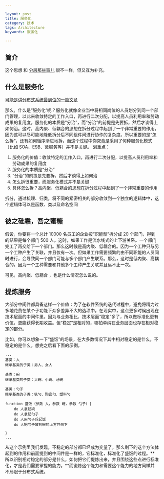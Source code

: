 ```yaml
---

layout: post
title: 服务化
category: 技术
tags: Architecture
keywords: 服务化

---
```


## 简介

这个思想 和 [分层那些事儿](http://qiankunli.github.io/2017/03/16/layer.html) 很不一样，但又互为补充。

## 什么是服务化

[可能是讲分布式系统最到位的一篇文章](http://www.10tiao.com/html/46/201811/2651011019/1.html)

那么，什么是“服务化”呢？服务化就像企业当中将相同岗位的人员划分到同一个部门管理，以此来收敛特定的工作入口，再进行二次分配，以提高人员利用率和劳动成果的复用度。服务化的本质是“分治”，而“分治”的前提是先要拆，然后才谈得上如何治。这时，高内聚、低耦合的思想在拆分过程中起到了一个非常重要的作用，因为这可以尽可能地降低拆分后不同组件间进行协作的复杂度。所以重要的是“怎么拆“，还有如何循序渐进地拆，而这个过程中你究竟是采用了何种服务化模式（比如 SOA、ESB、微服务等）并不是关键。 划重点：

1. 服务化的价值：收敛特定的工作入口，再进行二次分配，以提高人员利用率和劳动成果的复用度
2. 服务化的本质是“分治”
3. “分治”的前提是先要拆，然后才谈得上如何治
4. 怎么拆很重要，而服务化模式并不是关键
5. 具体怎么拆？高内聚、低耦合的思想在拆分过程中起到了一个非常重要的作用


拆分，通过梳理、归类，将不同的紧密相关的部分收敛到一个独立的逻辑体中，这个逻辑体可以是函数、类以及命名空间

## 彼之砒霜，吾之蜜糖

假设，你要将一个总计 10000 名员工的企业按“职能型”拆分成 20 个部门，得到的结果是每个部门 500 人。这时，如果工作是流水线式的上下游关系。一个部门完工了再交给下一个部门。那么这时候是高内聚、低耦合的。因为一个工种只与另一个工种产生了关联，并且仅有一次。但如果工作需要频繁的由不同职能的人员同时进行，会导致同一个部门可能与多个部门产生联系。那么，这时是低内聚、高耦合的。因为一个工种需要和其他多个工种产生关联并且远不止一次。

可见，高内聚、低耦合 ，也是什么情况怎么说的。

## 提炼服务

大部分中间件都具备这样一个价值：为了在软件系统的迭代过程中，避免将精力过多地花费在某个子功能下众多差异不大的选项中。在现实中，这点更多时候出现在技术层面的中间件里。因为与业务相比，技术层面“稳定”多了，所以做标准化更有价值，更能获得长期收益。但“稳定”是相对的，哪怕单纯在业务层面也存在相对稳定的部分。

比如，你可以想象一下“盛饭”的场景，在大多数情况下其中相对稳定的是什么，不稳定的是什么。想完之后看下面的示例。

	...
	基类：人 
	继承基类的子类：男人、女人
	
	基类：碗 
	继承基类的子类：大碗、小碗、汤碗
	
	基类：勺子 
	继承基类的子类：铁勺、陶瓷勺、塑料勺
	
	function 盛饭（参数 人，参数 碗，参数 勺子）{
	    do 人拿起碗
	    do 人拿起勺子
	    do 人用勺子舀起饭
	    do 人把勺子放到碗的上方并倒下
	
	} 
	...

从这个示例里我们发现，不稳定的部分都已经成为变量了，那么剩下的这个方法体起到的作用和前面提到的中间件是一样的，它标准化，标准化了盛饭的过程。**所以识别相对稳定的部分是什么，如何把它们提炼出来，并且围绕这些点进行标准化，才是我们需要掌握的能力。**而锻炼这个能力和需要这个能力的地方同样并不局限于分布式系统。

